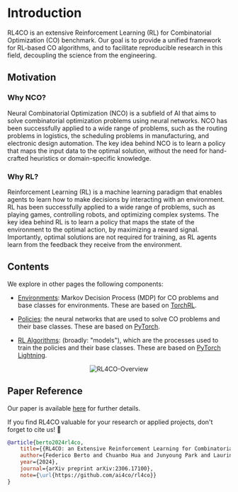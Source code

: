 # Introduction

RL4CO is an extensive Reinforcement Learning (RL) for Combinatorial Optimization (CO) benchmark. Our goal is to provide a unified framework for RL-based CO algorithms, and to facilitate reproducible research in this field, decoupling the science from the engineering.




## Motivation

### Why NCO?
Neural Combinatorial Optimization (NCO) is a subfield of AI that aims to solve combinatorial optimization problems using neural networks. NCO has been successfully applied to a wide range of problems, such as the routing problems in logistics, the scheduling problems in manufacturing, and electronic design automation. The key idea behind NCO is to learn a policy that maps the input data to the optimal solution, without the need for hand-crafted heuristics or domain-specific knowledge.


### Why RL?
Reinforcement Learning (RL) is a machine learning paradigm that enables agents to learn how to make decisions by interacting with an environment. RL has been successfully applied to a wide range of problems, such as playing games, controlling robots, and optimizing complex systems. The key idea behind RL is to learn a policy that maps the state of the environment to the optimal action, by maximizing a reward signal. Importantly, optimal solutions are not required for training, as RL agents learn from the feedback they receive from the environment.



## Contents

We explore in other pages the following components:

- [Environments](environments.md): Markov Decision Process (MDP) for CO problems and base classes for environments. These are based on [TorchRL](https://pytorch.org/rl/stable/index.html).

- [Policies](policies.md): the neural networks that are used to solve CO problems and their base classes. These are based on [PyTorch](https://pytorch.org/).

- [RL Algorithms](rl.md): (broadly: "models"), which are the processes used to train the policies and their base classes. These are based on [PyTorch Lightning](https://lightning.ai/docs/pytorch/stable/).


<div align="center">
  <img src="https://github.com/ai4co/rl4co/assets/48984123/0e409784-05a9-4799-b7aa-6c0f76ecf27f" alt="RL4CO-Overview" style="max-width: 90%;">
</div>


## Paper Reference

Our paper is available [here](https://arxiv.org/abs/2306.17100) for further details.

If you find RL4CO valuable for your research or applied projects, don't forget to cite us! 🚀

```bibtex
@article{berto2024rl4co,
    title={{RL4CO: an Extensive Reinforcement Learning for Combinatorial Optimization Benchmark}},
    author={Federico Berto and Chuanbo Hua and Junyoung Park and Laurin Luttmann and Yining Ma and Fanchen Bu and Jiarui Wang and Haoran Ye and Minsu Kim and Sanghyeok Choi and Nayeli Gast Zepeda and Andr\'e Hottung and Jianan Zhou and Jieyi Bi and Yu Hu and Fei Liu and Hyeonah Kim and Jiwoo Son and Haeyeon Kim and Davide Angioni and Wouter Kool and Zhiguang Cao and Jie Zhang and Kijung Shin and Cathy Wu and Sungsoo Ahn and Guojie Song and Changhyun Kwon and Lin Xie and Jinkyoo Park},
    year={2024},
    journal={arXiv preprint arXiv:2306.17100},
    note={\url{https://github.com/ai4co/rl4co}}
}
```
